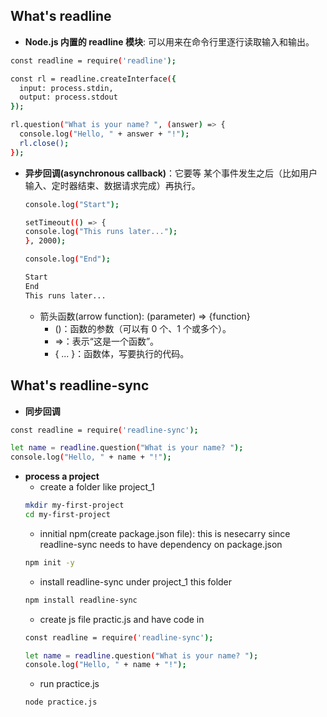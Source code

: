 ## What's readline
- **Node.js 内置的 readline 模块**: 可以用来在命令行里逐行读取输入和输出。
```bash
const readline = require('readline');

const rl = readline.createInterface({
  input: process.stdin,
  output: process.stdout
});

rl.question("What is your name? ", (answer) => {
  console.log("Hello, " + answer + "!");
  rl.close();
});
```
- **异步回调(asynchronous callback)**：它要等 某个事件发生之后（比如用户输入、定时器结束、数据请求完成）再执行。
    ```bash
    console.log("Start");

    setTimeout(() => {
    console.log("This runs later...");
    }, 2000);

    console.log("End");
    ```
    ```bash
    Start
    End
    This runs later...
    ```
    * 箭头函数(arrow function): (parameter) => {function}
        - ()：函数的参数（可以有 0 个、1 个或多个）。
        - =>：表示“这是一个函数”。
        - { ... }：函数体，写要执行的代码。
## What's readline-sync
- **同步回调**
```bash
const readline = require('readline-sync');

let name = readline.question("What is your name? ");
console.log("Hello, " + name + "!");
```
- **process a project**
    * create a folder like project_1
    ```bash
    mkdir my-first-project
    cd my-first-project
    ```
    * innitial npm(create package.json file): this is nesecarry since readline-sync needs to have dependency on package.json
    ```bash
    npm init -y
    ```
    * install readline-sync under project_1 this folder
    ```bash
    npm install readline-sync
    ```
    * create js file practic.js and have code in
    ```bash
    const readline = require('readline-sync');

    let name = readline.question("What is your name? ");
    console.log("Hello, " + name + "!");
    ```
    * run practice.js
    ```bash
    node practice.js
    ```